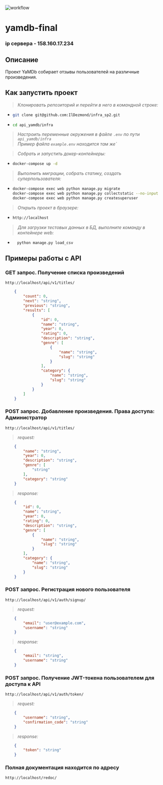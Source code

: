 ![workflow](https://github.com/IlDezmond/yamdb_final/actions/workflows/yamdb_workflow.yml/badge.svg)
# yamdb-final
### ip сервера - 158.160.17.234
## Описание
Проект YaMDb собирает отзывы пользователей на различные произведения.

## Как запустить проект

>*Клонировать репозиторий и перейти в него в командной строке:*


* ```bash
  git clone git@github.com:IlDezmond/infra_sp2.git
  ```

* ```bash
  cd api_yamdb/infra
  ```
  
>*Настроить переменные окружения в файле `.env` по пути `api_yamdb/infra`* <br>
>*Пример файла `example.env` находится там же`*

>*Собрать и запустить докер-контейнеры:*

* ```bash
  docker-compose up -d
  ```

>*Выполнить миграции, собрать статику, создать суперпользователя:*

* ```bash
  docker-compose exec web python manage.py migrate
  docker-compose exec web python manage.py collectstatic --no-input
  docker-compose exec web python manage.py createsuperuser
  ```

>*Открыть проект в браузере:*

* ```bash
  http://localhost
  ```

>*Для загрузки тестовых данных в БД, выполните команду в контейнере web:*

* ```bash
    python manage.py load_csv
  ```

## Примеры работы с API

### GET запрос. Получение списка произведений

```URL
http://localhost/api/v1/titles/
```

```JSON
    {
        "count": 0,
        "next": "string",
        "previous": "string",
        "results": [
            {
                "id": 0,
                "name": "string",
                "year": 0,
                "rating": 0,
                "description": "string",
                "genre": [
                    {
                        "name": "string",
                        "slug": "string"
                    }
                ],
                "category": {
                    "name": "string",
                    "slug": "string"
                }
            }
        ]
    }
```

### POST запрос. Добавление произведения. Права доступа: Администратор

```URL
http://localhost/api/v1/titles/
```

>*request:*

```JSON
    {
        "name": "string",
        "year": 0,
        "description": "string",
        "genre": [
            "string"
        ],
        "category": "string"
    }
```

>*response:*

```JSON
    {
        "id": 0,
        "name": "string",
        "year": 0,
        "rating": 0,
        "description": "string",
        "genre": [
            {
                "name": "string",
                "slug": "string"
            }
        ],
        "category": {
            "name": "string",
            "slug": "string"
        }
    }
```

### POST запрос. Регистрация нового пользователя

```URL
http://localhost/api/v1/auth/signup/
```

>*request:*

```JSON
    {
        "email": "user@example.com",
        "username": "string"
    }
```

>*response:*

```JSON
    {
        "email": "string",
        "username": "string"
    }
```

### POST запрос. Получение JWT-токена пользователем для доступа к API

```URL
http://localhost/api/v1/auth/token/
```

>*request:*

```JSON
    {
        "username": "string",
        "confirmation_code": "string"
    }
```

>*response:*

```JSON
    {
        "token": "string"
    }
```

### Полная документация находится по адресу

```URL
http://localhost/redoc/
```
